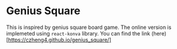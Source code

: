 # Genius Square
This is inspired by genius square board game. The online version is implemeted using `react-konva` library.
You can find the link (here)[https://czheng4.github.io/genius_square/]